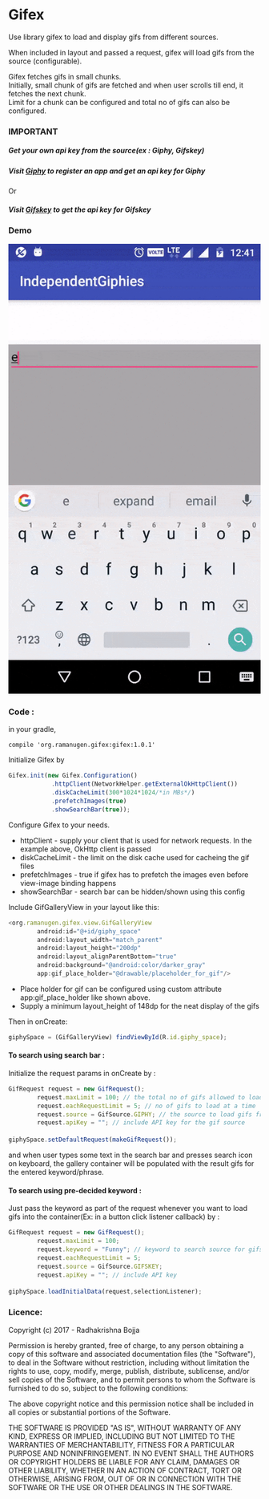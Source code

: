 # Gifex

Use library gifex to load and display gifs from different sources.

When included in layout and passed a request, gifex will load gifs from the source (configurable).

Gifex fetches gifs in small chunks.   
Initially, small chunk of gifs are fetched and when user scrolls till end, it fetches the next chunk.  
Limit for a chunk can be configured and total no of gifs can also be configured.

### IMPORTANT
##### Get your own api key from the source(ex : Giphy, Gifskey) 

##### Visit [Giphy](https://developers.giphy.com/) to register an app and get an api key for Giphy
Or                 
##### Visit [Gifskey](http://www.gifskey.com/getAPI/) to get the api key for Gifskey


### Demo
![alt text](demo_100.gif)

### Code :

in your gradle,   

```
compile 'org.ramanugen.gifex:gifex:1.0.1'
```

Initialize Gifex by

```javascript
Gifex.init(new Gifex.Configuration()
			.httpClient(NetworkHelper.getExternalOkHttpClient())
			.diskCacheLimit(300*1024*1024/*in MBs*/)
			.prefetchImages(true)
			.showSearchBar(true));
```	
Configure Gifex to your needs. 

- httpClient - supply your client that is used for network requests. In the example above, OkHttp client is passed
- diskCacheLimit - the limit on the disk cache used for cacheing the gif files
- prefetchImages - true if gifex has to prefetch the images even before view-image binding happens
- showSearchBar - search bar can be hidden/shown using this config

Include GifGalleryView in your layout like this:

```javascript
<org.ramanugen.gifex.view.GifGalleryView
        android:id="@+id/giphy_space"
        android:layout_width="match_parent"
        android:layout_height="200dp"
        android:layout_alignParentBottom="true"
        android:background="@android:color/darker_gray"
        app:gif_place_holder="@drawable/placeholder_for_gif"/>
```

- Place holder for gif can be configured using custom attribute app:gif_place_holder like shown above.
- Supply a minimum layout_height of 148dp for the neat display of the gifs


Then in onCreate: 
```javascript
giphySpace = (GifGalleryView) findViewById(R.id.giphy_space);
```

#### To search using search bar : 
Initialize the request params in onCreate by :

```javascript
GifRequest request = new GifRequest();
        request.maxLimit = 100; // the total no of gifs allowed to load
        request.eachRequestLimit = 5; // no of gifs to load at a time
        request.source = GifSource.GIPHY; // the source to load gifs from
        request.apiKey = ""; // include API key for the gif source
        
giphySpace.setDefaultRequest(makeGifRequest()); 
```

and when user types some text in the search bar and presses search icon on keyboard, 
the gallery container will be populated with the result gifs for the entered keyword/phrase.

#### To search using pre-decided keyword :
Just pass the keyword as part of the request whenever you want to load gifs 
into the container(Ex: in a button click listener callback) by :

```javascript
GifRequest request = new GifRequest();
        request.maxLimit = 100;
        request.keyword = "Funny"; // keyword to search source for gifs
        request.eachRequestLimit = 5;
        request.source = GifSource.GIFSKEY;
        request.apiKey = ""; // include API key
        
giphySpace.loadInitialData(request,selectionListener);
```

### Licence:
Copyright (c) 2017 - Radhakrishna Bojja

Permission is hereby granted, free of charge, to any person obtaining a copy
of this software and associated documentation files (the "Software"), to deal
in the Software without restriction, including without limitation the rights
to use, copy, modify, merge, publish, distribute, sublicense, and/or sell
copies of the Software, and to permit persons to whom the Software is
furnished to do so, subject to the following conditions:

The above copyright notice and this permission notice shall be included in
all copies or substantial portions of the Software.

THE SOFTWARE IS PROVIDED "AS IS", WITHOUT WARRANTY OF ANY KIND, EXPRESS OR
IMPLIED, INCLUDING BUT NOT LIMITED TO THE WARRANTIES OF MERCHANTABILITY,
FITNESS FOR A PARTICULAR PURPOSE AND NONINFRINGEMENT. IN NO EVENT SHALL THE
AUTHORS OR COPYRIGHT HOLDERS BE LIABLE FOR ANY CLAIM, DAMAGES OR OTHER
LIABILITY, WHETHER IN AN ACTION OF CONTRACT, TORT OR OTHERWISE, ARISING FROM,
OUT OF OR IN CONNECTION WITH THE SOFTWARE OR THE USE OR OTHER DEALINGS IN
THE SOFTWARE.
